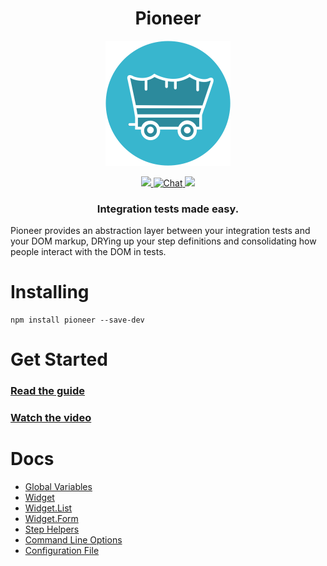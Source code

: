 <h1 align="center">Pioneer</h1>

<p align="center">
<img height="200px" width="200px" src="logo.png"/>
</p>
<p align="center">
  <a title='Build Status' href="https://travis-ci.org/mojotech/pioneer">
    <img src='http://img.shields.io/travis/mojotech/pioneer.svg?style=flat-square' />
  </a>
  <a href='https://gitter.im/mojotech/pioneer'>
    <img src='http://img.shields.io/badge/gitter-chat-blue.svg?style=flat-square' alt='Chat' />
  </a>
  <a href='https://coveralls.io/r/mojotech/pioneer'>
    <img src='http://img.shields.io/coveralls/mojotech/pioneer.svg?style=flat-square' />
  </a>
</p>

<h3 align="center"> Integration tests made easy. </h3>

Pioneer provides an abstraction layer between your integration tests and your DOM markup, DRYing up your step definitions and consolidating how people interact with the DOM in tests.

# Installing

    npm install pioneer --save-dev

# Get Started

### [Read the guide](docs/getting_started.md)

### [Watch the video](https://www.youtube.com/watch?v=ZRYcTzgtQRI)

# Docs

* [Global Variables](docs/globals.md)
* [Widget](docs/widget.md)
* [Widget.List](docs/list.md)
* [Widget.Form](docs/form.md)
* [Step Helpers](docs/step_helpers.md)
* [Command Line Options](docs/command_line.md)
* [Configuration File](docs/config_file.md)
